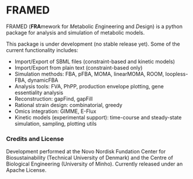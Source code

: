 FRAMED
======

FRAMED (**FRA**mework for *M*etabolic *E*ngineering and *D*esign)
is a python package for analysis and simulation of metabolic models.

This package is under development (no stable release yet). Some of the current functionality includes:

* Import/Export of SBML files (constraint-based and kinetic models)
* Import/Export from plain text (constraint-based only)
* Simulation methods: FBA, pFBA, MOMA, linearMOMA, ROOM, loopless-FBA, dynamicFBA
* Analysis tools: FVA, PhPP, production envelope plotting, gene essentiality analysis
* Reconstruction: gapFind, gapFill
* Rational strain design: combinatorial, greedy
* Omics integration: GIMME, E-Flux
* Kinetic models (experimental support): time-course and steady-state simulation, sampling, plotting utils

### Credits and License

Development performed at the Novo Nordisk Fundation Center for Biosustainability (Technical University of Denmark)
and the Centre of Biological Engineering (University of Minho). Currently released under an Apache License.

